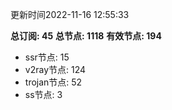 更新时间2022-11-16 12:55:33

**总订阅: 45**
**总节点: 1118**
**有效节点: 194**
- ssr节点: 15
- v2ray节点: 124
- trojan节点: 52
- ss节点: 3
